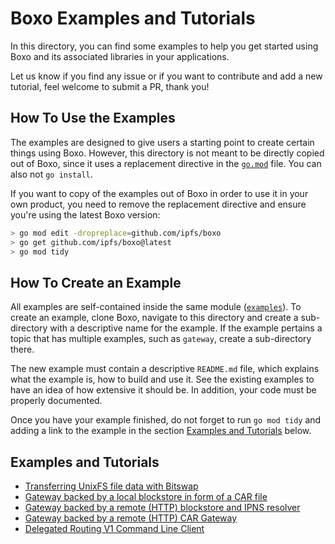 # Boxo Examples and Tutorials

In this directory, you can find some examples to help you get started using Boxo and its associated libraries in your applications.

Let us know if you find any issue or if you want to contribute and add a new tutorial, feel welcome to submit a PR, thank you!

## How To Use the Examples

The examples are designed to give users a starting point to create certain things using Boxo. However, this directory is not meant to be directly copied out of Boxo, since it uses a replacement directive in the [`go.mod`](go.mod) file. You can also not `go install`.

If you want to copy of the examples out of Boxo in order to use it in your own product, you need to remove the replacement directive and ensure you're using the latest Boxo version:

```bash
> go mod edit -dropreplace=github.com/ipfs/boxo
> go get github.com/ipfs/boxo@latest
> go mod tidy
```

## How To Create an Example

All examples are self-contained inside the same module ([`examples`](go.mod)). To create an example, clone Boxo, navigate to this directory and create a sub-directory with a descriptive name for the example. If the example pertains a topic that has multiple examples, such as `gateway`, create a sub-directory there.

The new example must contain a descriptive `README.md` file, which explains what the example is, how to build and use it. See the existing examples to have an idea of how extensive it should be. In addition, your code must be properly documented.

Once you have your example finished, do not forget to run `go mod tidy` and adding a link to the example in the section [Examples and Tutorials](#examples-and-tutorials) below.

## Examples and Tutorials

- [Transferring UnixFS file data with Bitswap](./bitswap-transfer)
- [Gateway backed by a local blockstore in form of a CAR file](./gateway/car-file)
- [Gateway backed by a remote (HTTP) blockstore and IPNS resolver](./gateway/proxy-blocks)
- [Gateway backed by a remote (HTTP) CAR Gateway](./gateway/proxy-car)
- [Delegated Routing V1 Command Line Client](./routing/delegated-routing-client/)
